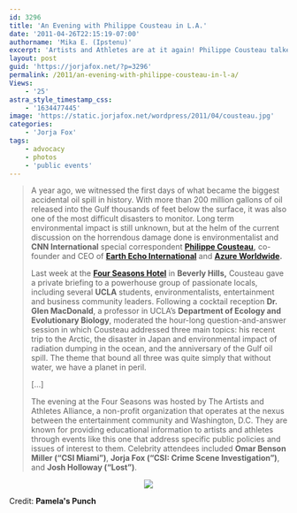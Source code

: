 ```yaml
---
id: 3296
title: 'An Evening with Philippe Cousteau in L.A.'
date: '2011-04-26T22:15:19-07:00'
authorname: 'Mika E. (Ipstenu)'
excerpt: 'Artists and Athletes are at it again! Philippe Cousteau talked on April 17 about the damage in the Gulf coast, and what work still needs to be done.'
layout: post
guid: 'https://jorjafox.net/?p=3296'
permalink: /2011/an-evening-with-philippe-cousteau-in-l-a/
Views:
    - '25'
astra_style_timestamp_css:
    - '1634477445'
image: 'https://static.jorjafox.net/wordpress/2011/04/cousteau.jpg'
categories:
    - 'Jorja Fox'
tags:
    - advocacy
    - photos
    - 'public events'
---
```


> A year ago, we witnessed the first days of what became the biggest accidental oil spill in history. With more than 200 million gallons of oil released into the Gulf thousands of feet below the surface, it was also one of the most difficult disasters to monitor. Long term environmental impact is still unknown, but at the helm of the current discussion on the horrendous damage done is environmentalist and **CNN International** special correspondent **[Philippe Cousteau](http://www.azureworldwide.com/team-philippe.php),** co-founder and CEO of **[Earth Echo International](http://www.earthecho.org/)** and **[Azure Worldwide](http://www.azureworldwide.com).**
>
> Last week at the **[Four Seasons Hotel](http://www.fourseasons.com/losangeles/)** in **Beverly Hills,** Cousteau gave a private briefing to a powerhouse group of passionate locals, including several **UCLA** students, environmentalists, entertainment and business community leaders.  Following a cocktail reception **Dr. Glen MacDonald**, a professor in UCLA’s **Department of Ecology and Evolutionary Biology**, moderated the hour-long question-and-answer session in which Cousteau addressed three main topics: his recent trip to the Arctic, the disaster in Japan and environmental impact of radiation dumping in the ocean, and the anniversary of the Gulf oil spill. The theme that bound all three was quite simply that without water, we have a planet in peril.
>
> [...]
>
> The evening at the Four Seasons was hosted by The Artists and Athletes Alliance, a non-profit organization that operates at the nexus between the entertainment community and Washington, D.C. They are known for providing educational information to artists and athletes through events like this one that address specific public policies and issues of interest to them. Celebrity attendees included **Omar Benson Miller (“CSI Miami”)**, **Jorja Fox (“CSI: Crime Scene Investigation”)**, and **Josh Holloway (“Lost”)**.


<center><a href="https://jorjafox.net/gallery/pub/artath/20110417-aa-gulf/11.jpg"><img src="https://jorjafox.net/gallery/albums/pub/artath/20110417-aa-gulf/11.jpg"/></a></center>

Credit: **Pamela's Punch**
